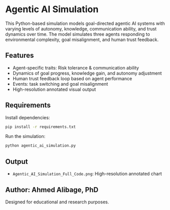 
# Agentic AI Simulation

This Python-based simulation models goal-directed agentic AI systems with varying levels of autonomy, knowledge, communication ability, and trust dynamics over time. The model simulates three agents responding to environmental complexity, goal misalignment, and human trust feedback.

## Features

- Agent-specific traits: Risk tolerance & communication ability
- Dynamics of goal progress, knowledge gain, and autonomy adjustment
- Human trust feedback loop based on agent performance
- Events: task switching and goal misalignment
- High-resolution annotated visual output

## Requirements

Install dependencies:
```bash
pip install -r requirements.txt
```

Run the simulation:
```bash
python agentic_ai_simulation.py
```

## Output

- `Agentic_AI_Simulation_Full_Code.png`: High-resolution annotated chart

## Author: Ahmed Alibage, PhD

Designed for educational and research purposes.
